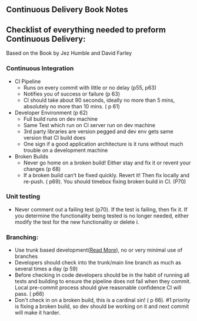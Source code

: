 ## Continuous Delivery Book Notes

## Checklist of everything needed to preform Continuous Delivery:

Based on the Book by Jez Humble and David Farley

### Continuous Integration 

- CI Pipeline
  - Runs on every commit with little or no delay (p55, p63)
  - Notifies you of success or failure (p 63)
  - CI should take about 90 seconds, ideally no more than 5 mins, absolutely no more than 10 mins. ( p 61)
- Developer Environment (p 62)
  - Full build runs on dev machine
  - Same Test which run on CI server run on dev machine
  - 3rd party libraries are version pegged and dev env gets same version that CI build does
  - One sign if a good application architecture is it runs without much trouble on a development machine
- Broken Builds
  - Never go home on a broken build! Either stay and fix it or revent your changes (p 68)
  - If a broken build can't be fixed quickly. Revert it! Then fix locally and re-push. ( p69). You should timebox fixing broken build in CI. (P70)

### Unit testing

-  Never comment out a failing test (p70). If the test is failing, then fix it. If you determine the functionality being tested is no longer needed, either modify the test for the new functionality or delete i.

### Branching:

- Use trunk based development([Read More](https://trunkbaseddevelopment.com/)), no or very minimal use of branches
- Developers should check into the trunk/main line branch as much as several times a day (p 59)
- Before checking in code developers should be in the habit of running all tests and building to ensure the pipeline does not fail when they commit. Local pre-commit process should give reasonable confidence CI will pass. ( p66)
- Don't check in on a broken build, this is a cardinal sin! ( p 66). #1 priority is fixing a broken build, so dev should be working on it and next commit will make it harder.